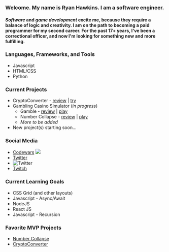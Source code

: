 ### Welcome. My name is Ryan Hawkins. I am a **software** engineer. 

#### _Software_ and _game development_ excite me, because they require a balance of logic and creativity. I am on the path to becoming a paid programmer for my second career. For the past 17+ years, I've been a correctional officer, and now I'm looking for something new and more fulfilling.


### Languages, Frameworks, and Tools
- Javascript
- HTML/CSS
- Python


### Current Projects

- CryptoConverter - [review](https://github.com/RyanKHawkins/JS-CryptoConverter) | [try](https://f5devlife.github.io/JS-CryptoConverter)
- Gambling Casino Simulator (_in progress_)
    - Gamble - [review](https://github.com/RyanKHawkins/Gamble) | [play](https://f5devlife.github.io/Gamble/)
    - Number Collapse - [review](https://github.com/RyanKHawkins/Hi-Low-Number-Collapse) | [play](https://f5devlife.github.io/Hi-Low-Number-Collapse/)
    - _More to be added_
- New project(s) starting soon...


### Social Media
- [Codewars](https://www.codewars.com/users/RyanKHawkins) 
    ![](https://www.codewars.com/users/RyanKHawkins/badges/micro)
- [Twitter](https://twitter.com/f5devlife)
- ![Twitter](https://img.shields.io/badge/<f5devlife>-%231DA1F2.svg?style=for-the-badge&logo=Twitter&logoColor=white)
- [Twitch](https://www.twitch.tv/ryankhawkins)


### Current Learning Goals
- CSS Grid (and other layouts)
- Javascript - Async/Await
- NodeJS
- React JS
- Javascript - Recursion


### Favorite MVP Projects
- [Number Collapse](https://github.com/RyanKHawkins/Hi-Low-Number-Collapse)
- [CryptoConverter](https://github.com/RyanKHawkins/JS-CryptoConverter)
